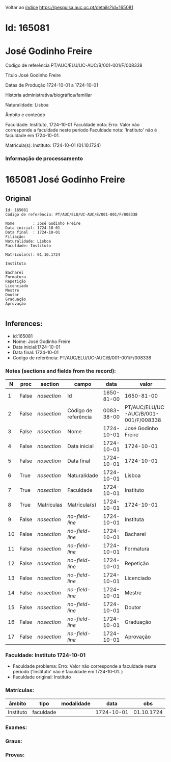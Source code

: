 
Voltar ao [índice](00%20Lista.md)
https://pesquisa.auc.uc.pt/details?id=165081

# Id: 165081
# José Godinho Freire

Codigo de referência
PT/AUC/ELU/UC-AUC/B/001-001/F/008338

Título
José Godinho Freire

Datas de Produção
1724-10-01 a 1724-10-01

História administrativa/biográfica/familiar

Naturalidade: Lisboa


Âmbito e conteúdo

Faculdade: Instituto, 1724-10-01 
Faculdade nota: Erro: Valor não corresponde a faculdade neste período
Faculdade nota: 'Instituto' não é faculdade em 1724-10-01.  

Matrícula(s):
Instituto: 1724-10-01 (01.10.1724)


### Informação de processamento
# 165081 José Godinho Freire

## Original
```
Id: 165081
Código de referência: PT/AUC/ELU/UC-AUC/B/001-001/F/008338

Nome        : José Godinho Freire
Data inicial: 1724-10-01
Data final  : 1724-10-01
Filiação: 
Naturalidade: Lisboa
Faculdade: Instituto

Matrícula(s): 01.10.1724

Instituta 

Bacharel 
Formatura 
Repetição 
Licenciado 
Mestre 
Doutor  
Graduação
Aprovação 


```
## Inferences:
* id:165081
* Nome: José Godinho Freire
* Data inicial:1724-10-01
* Data final: 1724-10-01
* Codigo de referência: PT/AUC/ELU/UC-AUC/B/001-001/F/008338

### Notes (sections and fields from the record):
|N   |proc   |section      |campo                 |data        |valor                                 |obs         |
|----|-------|-------------|----------------------|------------|--------------------------------------|------------|
|1   |False  |*nosection*  |Id                    |1650-81-00  |1650-81-00                            |165081      |
|2   |False  |*nosection*  |Código de referência  |0083-38-00  |PT/AUC/ELU/UC-AUC/B/001-001/F/008338  |            |
|3   |False  |*nosection*  |Nome                  |1724-10-01  |José Godinho Freire                   |            |
|4   |False  |*nosection*  |Data inicial          |1724-10-01  |1724-10-01                            |1724-10-01  |
|5   |False  |*nosection*  |Data final            |1724-10-01  |1724-10-01                            |1724-10-01  |
|6   |True   |*nosection*  |Naturalidade          |1724-10-01  |Lisboa                                |            |
|7   |True   |*nosection*  |Faculdade             |1724-10-01  |Instituto                             |            |
|8   |True   |Matrículas   |Matrícula(s)          |1724-10-01  |1724-10-01                            |01.10.1724  |
|9   |False  |*nosection*  |*no-field-line*       |1724-10-01  |Instituta                             |            |
|10  |False  |*nosection*  |*no-field-line*       |1724-10-01  |Bacharel                              |            |
|11  |False  |*nosection*  |*no-field-line*       |1724-10-01  |Formatura                             |            |
|12  |False  |*nosection*  |*no-field-line*       |1724-10-01  |Repetição                             |            |
|13  |False  |*nosection*  |*no-field-line*       |1724-10-01  |Licenciado                            |            |
|14  |False  |*nosection*  |*no-field-line*       |1724-10-01  |Mestre                                |            |
|15  |False  |*nosection*  |*no-field-line*       |1724-10-01  |Doutor                                |            |
|16  |False  |*nosection*  |*no-field-line*       |1724-10-01  |Graduação                             |            |
|17  |False  |*nosection*  |*no-field-line*       |1724-10-01  |Aprovação                             |            |
### Faculdade: Instituto 1724-10-01 
* Faculdade problema: Erro: Valor não corresponde a faculdade neste período ('Instituto' não é faculdade em 1724-10-01.  )
* Faculdade original: Instituto

### Matrículas:
|âmbito     |tipo       |modalidade|data        |obs         |
|-----------|-----------|----------|------------|------------|
|Instituto  |faculdade  |          |1724-10-01  |01.10.1724  |

### Exames:

### Graus:

### Provas:


